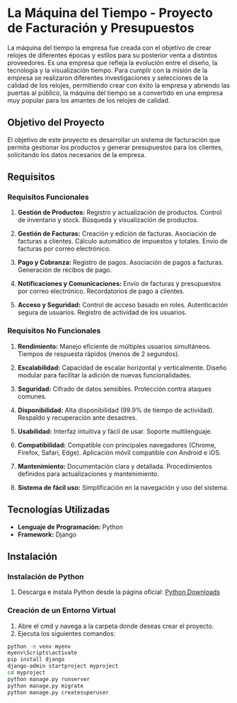 # La Máquina del Tiempo - Proyecto de Facturación y Presupuestos

La máquina del tiempo
la empresa fue creada con el objetivo de crear relojes de diferentes épocas y estilos para su
posterior venta a distintos proveedores.
Es una empresa que refleja la evolución entre el diseño, la tecnología y la visualización tiempo.
Para cumplir con la misión de la empresa se realizaron diferentes investigaciones y selecciones de la calidad de los relojes, permitiendo crear con éxito la empresa y abriendo las puertas al público, la máquina del tiempo se a convertido en una empresa muy popular para los amantes de los
relojes de calidad.

## Objetivo del Proyecto

El objetivo de este proyecto es desarrollar un sistema de facturación que permita gestionar los productos y generar presupuestos para los clientes, solicitando los datos necesarios de la empresa.

## Requisitos

### Requisitos Funcionales

1. **Gestión de Productos:**
     Registro y actualización de productos.
     Control de inventario y stock.
     Búsqueda y visualización de productos.

2. **Gestión de Facturas:**
     Creación y edición de facturas.
     Asociación de facturas a clientes.
     Cálculo automático de impuestos y totales.
     Envío de facturas por correo electrónico.

3. **Pago y Cobranza:**
     Registro de pagos.
     Asociación de pagos a facturas.
     Generación de recibos de pago.

4. **Notificaciones y Comunicaciones:**
     Envío de facturas y presupuestos por correo electrónico.
     Recordatorios de pago a clientes.

5. **Acceso y Seguridad:**
     Control de acceso basado en roles.
     Autenticación segura de usuarios.
     Registro de actividad de los usuarios.

### Requisitos No Funcionales

1. **Rendimiento:**
     Manejo eficiente de múltiples usuarios simultáneos.
     Tiempos de respuesta rápidos (menos de 2 segundos).

2. **Escalabilidad:**
     Capacidad de escalar horizontal y verticalmente.
     Diseño modular para facilitar la adición de nuevas funcionalidades.

3. **Seguridad:**
     Cifrado de datos sensibles.
     Protección contra ataques comunes.

4. **Disponibilidad:**
     Alta disponibilidad (99.9% de tiempo de actividad).
     Respaldo y recuperación ante desastres.

5. **Usabilidad:**
     Interfaz intuitiva y fácil de usar.
     Soporte multilenguaje.

6. **Compatibilidad:**
     Compatible con principales navegadores (Chrome, Firefox, Safari, Edge).
     Aplicación móvil compatible con Android e iOS.

7. **Mantenimiento:**
     Documentación clara y detallada.
     Procedimientos definidos para actualizaciones y mantenimiento.

8. **Sistema de fácil uso:**
     Simplificación en la navegación y uso del sistema.

## Tecnologías Utilizadas

- **Lenguaje de Programación:** Python
- **Framework:** Django

## Instalación

### Instalación de Python

1. Descarga e instala Python desde la página oficial: [Python Downloads](https://www.python.org/downloads/)

### Creación de un Entorno Virtual

1. Abre el cmd y navega a la carpeta donde deseas crear el proyecto.
2. Ejecuta los siguientes comandos:

```bash
python -m venv myenv
myenv\Scripts\activate  
pip install django
django-admin startproject myproject
cd myproject
python manage.py runserver
python manage.py migrate
python manage.py createsuperuser
